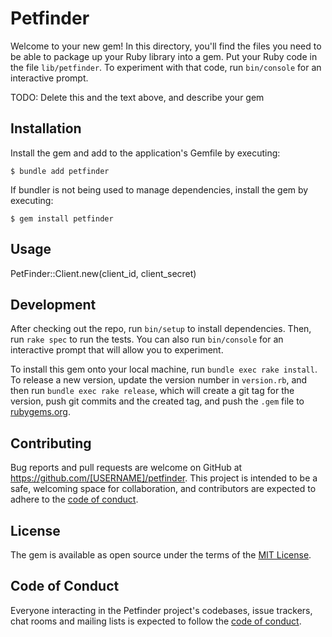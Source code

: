# Petfinder

Welcome to your new gem! In this directory, you'll find the files you need to be able to package up your Ruby library into a gem. Put your Ruby code in the file `lib/petfinder`. To experiment with that code, run `bin/console` for an interactive prompt.

TODO: Delete this and the text above, and describe your gem

## Installation

Install the gem and add to the application's Gemfile by executing:

    $ bundle add petfinder

If bundler is not being used to manage dependencies, install the gem by executing:

    $ gem install petfinder

## Usage

PetFinder::Client.new(client_id, client_secret)

## Development

After checking out the repo, run `bin/setup` to install dependencies. Then, run `rake spec` to run the tests. You can also run `bin/console` for an interactive prompt that will allow you to experiment.

To install this gem onto your local machine, run `bundle exec rake install`. To release a new version, update the version number in `version.rb`, and then run `bundle exec rake release`, which will create a git tag for the version, push git commits and the created tag, and push the `.gem` file to [rubygems.org](https://rubygems.org).

## Contributing

Bug reports and pull requests are welcome on GitHub at https://github.com/[USERNAME]/petfinder. This project is intended to be a safe, welcoming space for collaboration, and contributors are expected to adhere to the [code of conduct](https://github.com/[USERNAME]/petfinder/blob/master/CODE_OF_CONDUCT.md).

## License

The gem is available as open source under the terms of the [MIT License](https://opensource.org/licenses/MIT).

## Code of Conduct

Everyone interacting in the Petfinder project's codebases, issue trackers, chat rooms and mailing lists is expected to follow the [code of conduct](https://github.com/[USERNAME]/petfinder/blob/master/CODE_OF_CONDUCT.md).
